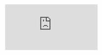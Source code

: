 ![Model View Controller](https://github.com/hannahmbanana/CS193P/blob/branch_firstProject/Assignment_1_Matchismo_iOS9/Course%20Documentation/Developing%20iOS%207%20Apps_%20Assignment%201.pdf)
